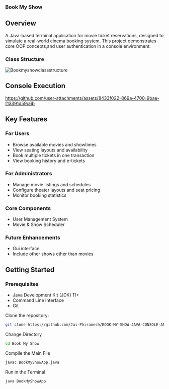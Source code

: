 ### Book My Show
## Overview
A Java-based terminal application for movie ticket reservations, designed to simulate a real-world cinema booking system. This project demonstrates core OOP concepts,and user authentication in a console environment.

### Class Structure
![Bookmyshowclassstructure](https://github.com/user-attachments/assets/05939d29-ebcc-4c5d-93e9-2c0634b3349e)

## Console Execution
https://github.com/user-attachments/assets/8433f022-869a-4700-9bae-f13391d59c6b

## Key Features

### For Users
* Browse available movies and showtimes
* View seating layouts and availability
* Book multiple tickets in one transaction
* View booking history and e-tickets

### For Administrators 
* Manage movie listings and schedules
* Configure theater layouts and seat pricing
* Monitor booking statistics

### Core Components
* User Management System
* Movie & Show Scheduler

### Future Enhancements
* Gui interface
* Include other shows other than movies

## Getting Started

### Prerequisites
* Java Development Kit (JDK) 11+
* Command Line Interface
* Git


Clone the repository:
```bash
git clone https://github.com/Jai-Phiranesh/BOOK-MY-SHOW-JAVA-CONSOLE-APPLICATION
```

Change Directory
```bash
cd Book My Show
```
Compile the Main File
```bash
javac BookMyShowApp.java
```
Run in the Terminal
```bash
java BookMyShowApp
```













